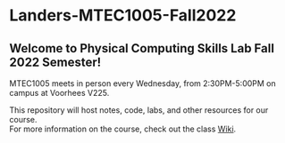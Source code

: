 # Landers-MTEC1005-Fall2022
## Welcome to Physical Computing Skills Lab Fall 2022 Semester!
MTEC1005 meets in person every Wednesday, from 2:30PM-5:00PM on campus at Voorhees V225.  

This repository will host notes, code, labs, and other resources for our course.  
For more information on the course, check out the class <a href="https://github.com/entertainmenttechnology/Landers-MTEC1005-Fall2022/wiki">Wiki</a>.
